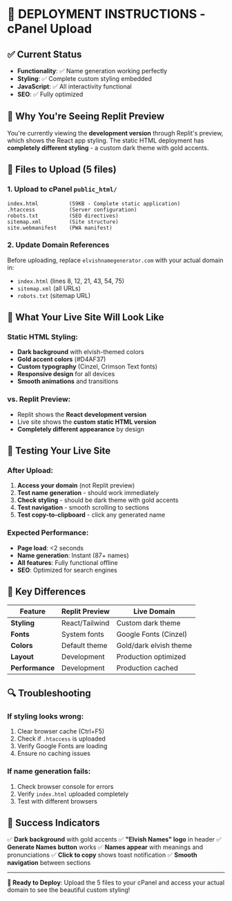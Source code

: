 # 🚀 **DEPLOYMENT INSTRUCTIONS - cPanel Upload**

## ✅ **Current Status**
- **Functionality**: ✅ Name generation working perfectly
- **Styling**: ✅ Complete custom styling embedded
- **JavaScript**: ✅ All interactivity functional
- **SEO**: ✅ Fully optimized

## 🔧 **Why You're Seeing Replit Preview**
You're currently viewing the **development version** through Replit's preview, which shows the React app styling. The static HTML deployment has **completely different styling** - a custom dark theme with gold accents.

## 📁 **Files to Upload (5 files)**

### **1. Upload to cPanel `public_html/`**
```
index.html          (59KB - Complete static application)
.htaccess           (Server configuration)
robots.txt          (SEO directives)
sitemap.xml         (Site structure)
site.webmanifest    (PWA manifest)
```

### **2. Update Domain References**
Before uploading, replace `elvishnamegenerator.com` with your actual domain in:
- `index.html` (lines 8, 12, 21, 43, 54, 75)
- `sitemap.xml` (all URLs)
- `robots.txt` (sitemap URL)

## 🎨 **What Your Live Site Will Look Like**

### **Static HTML Styling:**
- **Dark background** with elvish-themed colors
- **Gold accent colors** (#D4AF37)
- **Custom typography** (Cinzel, Crimson Text fonts)
- **Responsive design** for all devices
- **Smooth animations** and transitions

### **vs. Replit Preview:**
- Replit shows the **React development version**
- Live site shows the **custom static HTML version**
- **Completely different appearance** by design

## 🔧 **Testing Your Live Site**

### **After Upload:**
1. **Access your domain** (not Replit preview)
2. **Test name generation** - should work immediately
3. **Check styling** - should be dark theme with gold accents
4. **Test navigation** - smooth scrolling to sections
5. **Test copy-to-clipboard** - click any generated name

### **Expected Performance:**
- **Page load**: <2 seconds
- **Name generation**: Instant (87+ names)
- **All features**: Fully functional offline
- **SEO**: Optimized for search engines

## 🎯 **Key Differences**

| Feature | Replit Preview | Live Domain |
|---------|---------------|-------------|
| **Styling** | React/Tailwind | Custom dark theme |
| **Fonts** | System fonts | Google Fonts (Cinzel) |
| **Colors** | Default theme | Gold/dark elvish theme |
| **Layout** | Development | Production optimized |
| **Performance** | Development | Production cached |

## 🔍 **Troubleshooting**

### **If styling looks wrong:**
1. Clear browser cache (Ctrl+F5)
2. Check if `.htaccess` is uploaded
3. Verify Google Fonts are loading
4. Ensure no caching issues

### **If name generation fails:**
1. Check browser console for errors
2. Verify `index.html` uploaded completely
3. Test with different browsers

## 🎉 **Success Indicators**

✅ **Dark background** with gold accents
✅ **"Elvish Names" logo** in header
✅ **Generate Names button** works
✅ **Names appear** with meanings and pronunciations
✅ **Click to copy** shows toast notification
✅ **Smooth navigation** between sections

---

**🚀 Ready to Deploy**: Upload the 5 files to your cPanel and access your actual domain to see the beautiful custom styling!